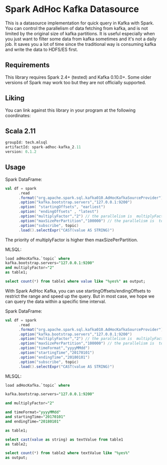 # Spark AdHoc Kafka Datasource

This is a datasource implementation for quick query in Kafka with Spark. 
You can control the parallelism of data fetching from kafka, and is not limited by 
the original size of kafka partitions.  It is useful especially when you just want 
to filter some data from kafka sometimes and it's not a daily job. It saves you 
a lot of time since the traditional way is consuming kafka and write the data to HDFS/ES first.

## Requirements

This library requires Spark 2.4+ (tested) and Kafka 0.10.0+. 
Some older versions of Spark may work too but they are not officially supported.


## Liking 

You can link against this library in your program at the following coordinates:

## Scala 2.11

```sql
groupId: tech.mlsql
artifactId: spark-adhoc-kafka_2.11
version: 0.1.2

```

## Usage

Spark DataFrame:

```scala
val df = spark
      .read
      .format("org.apache.spark.sql.kafka010.AdHocKafkaSourceProvider")
      .option("kafka.bootstrap.servers","127.0.0.1:9200")
      .option( "startingOffsets", "earliest")
      .option( "endingOffsets" , "latest")                          
      .option("multiplyFactor","2") // the parallelism is  multiplyFactor * num of kafka partitions
      .option("maxSizePerPartition","100000") // the parallelism is  total records/ maxSizePerPartition  
      .option("subscribe", topic)
      .load().selectExpr("CAST(value AS STRING)")

```

The priority of multiplyFactor is higher then maxSizePerPartition.

MLSQL:

```sql
load adHocKafka.`topic` where 
kafka.bootstrap.servers="127.0.0.1:9200"
and multiplyFactor="2" 
as table1;

select count(*) from table1 where value like "%yes%" as output;

```


With Spark AdHoc Kafka, you can use startingOffsets/endingOffsets to restrict the range and speed up the query. 
But in most case, we hope we can query the data within a specific time interval.


Spark DataFrame:

```scala
val df = spark
      .read
      .format("org.apache.spark.sql.kafka010.AdHocKafkaSourceProvider")
      .option("kafka.bootstrap.servers","127.0.0.1:9200")
      .option("multiplyFactor","2") // the parallelism is  multiplyFactor * num of kafka partitions
      .option("maxSizePerPartition","100000") // the parallelism is  total records/ maxSizePerPartition
      .option("timeFormat","yyyyMMdd") 
      .option("startingTime","20170101") 
      .option("endingTime","20180101")   
      .option("subscribe", topic)
      .load().selectExpr("CAST(value AS STRING)")

```

MLSQL:

```sql
load adHocKafka.`topic` where 

kafka.bootstrap.servers="127.0.0.1:9200"

and multiplyFactor="2" 

and timeFormat="yyyyMMdd"
and startingTime="20170101"
and endingTime="20180101"

as table1;

select cast(value as string) as textValue from table1 
as table2;

select count(*) from table2 where textValue like "%yes%" 
as output;
```


